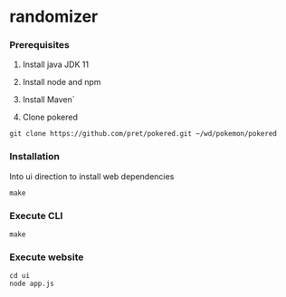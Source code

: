 # randomizer

### Prerequisites
1. Install java JDK 11
2. Install node and npm
3. Install Maven`

4. Clone pokered 
```
git clone https://github.com/pret/pokered.git ~/wd/pokemon/pokered
```

### Installation
Into ui direction to install web dependencies
```
make
```

### Execute CLI
```
make
```
    
### Execute website
```
cd ui
node app.js
```
